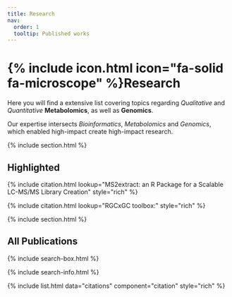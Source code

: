 ```yaml
---
title: Research
nav:
  order: 1
  tooltip: Published works
---
```


# {% include icon.html icon="fa-solid fa-microscope" %}Research

Here you will find a extensive list covering topics regarding *Qualitative* and *Quantitative* **Metabolomics**, as well as **Genomics**.

Our expertise intersects *Bioinformatics*, *Metabolomics* and *Genomics*, which enabled high-impact create high-impact research.

{% include section.html %}

## Highlighted

{% include citation.html lookup="MS2extract: an R Package for a Scalable LC-MS/MS Library Creation" style="rich" %}

{% include citation.html lookup="RGCxGC toolbox:" style="rich" %}

{% include section.html %}

## All Publications

{% include search-box.html %}

{% include search-info.html %}

{% include list.html data="citations" component="citation" style="rich" %}

